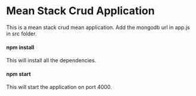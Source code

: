 # Mean Stack Crud Application

This is a mean stack crud mean application. Add the mongodb url in app.js in src folder.

#### npm install

This will install all the dependencies.

#### npm start

This will start the application on port 4000.